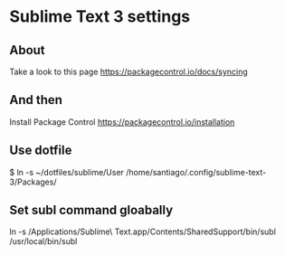 # Sublime Text 3 settings

## About

Take a look to this page
https://packagecontrol.io/docs/syncing

## And then

Install Package Control
https://packagecontrol.io/installation

## Use dotfile

$ ln -s ~/dotfiles/sublime/User /home/santiago/.config/sublime-text-3/Packages/

## Set subl command gloabally

ln -s /Applications/Sublime\ Text.app/Contents/SharedSupport/bin/subl /usr/local/bin/subl
